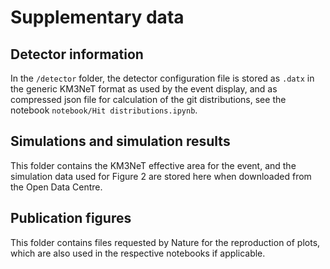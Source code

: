 # Supplementary data

## Detector information

In the `/detector` folder, the detector configuration file is stored as `.datx` in the generic KM3NeT format as used by the event display, and as compressed json file for calculation of the git distributions, see the notebook `notebook/Hit distributions.ipynb`.

## Simulations and simulation results

This folder contains the KM3NeT effective area for the event, and the simulation data used for Figure 2 are stored here when downloaded from the Open Data Centre.


## Publication figures

This folder contains files requested by Nature for the reproduction of plots, which are also used in the respective notebooks if applicable.